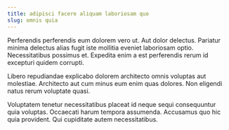 ```yaml
---
title: adipisci facere aliquam laboriosam quo
slug: omnis quia
---
```


Perferendis perferendis eum dolorem vero ut. Aut dolor delectus. Pariatur minima delectus alias fugit iste mollitia eveniet laboriosam optio. Necessitatibus possimus et. Expedita enim a est perferendis rerum id excepturi quidem corrupti.

Libero repudiandae explicabo dolorem architecto omnis voluptas aut molestiae. Architecto aut cum minus eum enim quas dolores. Non eligendi natus rerum voluptate quasi.

Voluptatem tenetur necessitatibus placeat id neque sequi consequuntur quia voluptas. Occaecati harum tempora assumenda. Accusamus quo hic quia provident. Qui cupiditate autem necessitatibus.
